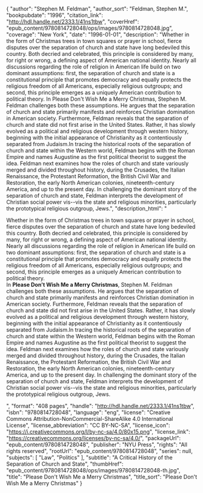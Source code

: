 {
  "author": "Stephen M. Feldman",
  "author_sort": "Feldman, Stephen M.",
  "bookpubdate": "1996",
  "citation_link": "http://hdl.handle.net/2333.1/41ns1tbw",
  "coverHref": "epub_content/9780814728048/ops/images/9780814728048.jpg",
  "coverage": "New York",
  "date": "1996-01-01",
  "description": "Whether in the form of Christmas trees in town squares or prayer in school, fierce disputes over the separation of church and state have long bedeviled this country. Both decried and celebrated, this principle is considered by many, for right or wrong, a defining aspect of American national identity. Nearly all discussions regarding the role of religion in American life build on two dominant assumptions: first, the separation of church and state is a constitutional principle that promotes democracy and equally protects the religious freedom of all Americans, especially religious outgroups; and second, this principle emerges as a uniquely American contribution to political theory. In Please Don't Wish Me a Merry Christmas, Stephen M. Feldman challenges both these assumptions. He argues that the separation of church and state primarily manifests and reinforces Christian domination in American society. Furthermore, Feldman reveals that the separation of church and state did not first arise in the United States. Rather, it has slowly evolved as a political and religious development through western history, beginning with the initial appearance of Christianity as it contentiously separated from Judaism.In tracing the historical roots of the separation of church and state within the Western world, Feldman begins with the Roman Empire and names Augustine as the first political theorist to suggest the idea. Feldman next examines how the roles of church and state variously merged and divided throughout history, during the Crusades, the Italian Renaissance, the Protestant Reformation, the British Civil War and Restoration, the early North American colonies, nineteenth-century America, and up to the present day. In challenging the dominant story of the separation of church and state, Feldman interprets the development of Christian social power vis--vis the state and religious minorities, particularly the prototypical religious outgroup, Jews.",
  "description_html": "<p>Whether in the form of Christmas trees in town squares or prayer in school, fierce disputes over the separation of church and state have long bedeviled this country. Both decried and celebrated, this principle is considered by many, for right or wrong, a defining aspect of American national identity.<br> Nearly all discussions regarding the role of religion in American life build on two dominant assumptions: first, the separation of church and state is a constitutional principle that promotes democracy and equally protects the religious freedom of all Americans, especially religious outgroups; and second, this principle emerges as a uniquely American contribution to political theory.<br> In <b>Please Don't Wish Me a Merry Christmas</b>, Stephen M. Feldman challenges both these assumptions. He argues that the separation of church and state primarily manifests and reinforces Christian domination in American society. Furthermore, Feldman reveals that the separation of church and state did not first arise in the United States. Rather, it has slowly evolved as a political and religious development through western history, beginning with the initial appearance of Christianity as it contentiously separated from Judaism.In tracing the historical roots of the separation of church and state within the Western world, Feldman begins with the Roman Empire and names Augustine as the first political theorist to suggest the idea. Feldman next examines how the roles of church and state variously merged and divided throughout history, during the Crusades, the Italian Renaissance, the Protestant Reformation, the British Civil War and Restoration, the early North American colonies, nineteenth-century America, and up to the present day. In challenging the dominant story of the separation of church and state, Feldman interprets the development of Christian social power vis--vis the state and religious minorities, particularly the prototypical religious outgroup, Jews.</p>",
  "format": "408 pages",
  "handle": "http://hdl.handle.net/2333.1/41ns1tbw",
  "isbn": "9780814728048",
  "language": "eng",
  "license": "Creative Commons Attribution-NonCommercial-ShareAlike 4.0 International License",
  "license_abbreviation": "CC BY-NC-SA",
  "license_icon": "https://i.creativecommons.org/l/by-nc-sa/4.0/80x15.png",
  "license_link": "https://creativecommons.org/licenses/by-nc-sa/4.0/",
  "packageUrl": "epub_content/9780814728048",
  "publisher": "NYU Press",
  "rights": "All rights reserved",
  "rootUrl": "epub_content/9780814728048",
  "series": null,
  "subjects": [
    "Law",
    "Politics"
  ],
  "subtitle": "A Critical History of the Separation of Church and State",
  "thumbHref": "epub_content/9780814728048/ops/images/9780814728048-th.jpg",
  "title": "Please Don't Wish Me a Merry Christmas",
  "title_sort": "Please Don't Wish Me a Merry Christmas"
}
